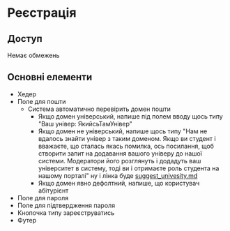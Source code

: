 # Реєстрація

## Доступ
Немає обмежень

## Основні елементи
- Хедер
- Поле для пошти
    - Система автоматично перевірить домен пошти
        - Якщо домен універський, напише під полем вводу щось типу "Ваш універ: ЯкийсьТамУнівер"
        - Якщо домен не універський, напише щось типу "Нам не вдалось знайти універ з таким доменом. Якщо ви студент і вважаєте, що сталась якась помилка, ось посилання, щоб створити запит на додавання вашого універу до нашої системи. Модератори його розглянуть і додадуть ваш університет в систему, тоді ви і отримаєте роль студента на нашому порталі" ну і лінка буде [suggest_univesity.md](https://github.com/AnonymousUniverityReviews/docs/blob/main/pages/suggest-univesity.md)
        - Якщо домен явно дефолтний, напише, що користувач абітурієнт
- Поле для пароля
- Поле для підтвердження пароля
- Кнопочка типу зареєструватись
- Футер

